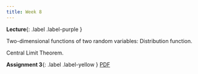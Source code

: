 ```yaml
---
title: Week 8
---
```


 **Lecture**{: .label .label-purple }

Two-dimensional functions of two random variables: Distribution function.

Central Limit Theorem.
  <!-- **Syllabus**{: .label .label-yellow } [PDF](../assets/lectures/Syllabus.pdf) -->
  **Assignment 3**{: .label .label-yellow } [PDF](../assets/lectures/Q3.pdf)
